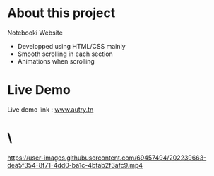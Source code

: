 # About this project
Notebooki Website 
- Developped using HTML/CSS mainly 
- Smooth scrolling in each section
- Animations when scrolling
# Live Demo
Live demo link : www.autry.tn
# \
https://user-images.githubusercontent.com/69457494/202239663-dea5f354-8f71-4dd0-ba1c-4bfab2f3afc9.mp4 



